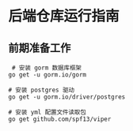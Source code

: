 # 后端仓库运行指南

## 前期准备工作

```shell
 # 安装 gorm 数据库框架
go get -u gorm.io/gorm

# 安装 postgres 驱动
go get -u gorm.io/driver/postgres

# 安装 yml 配置文件读取包
go get github.com/spf13/viper
```
